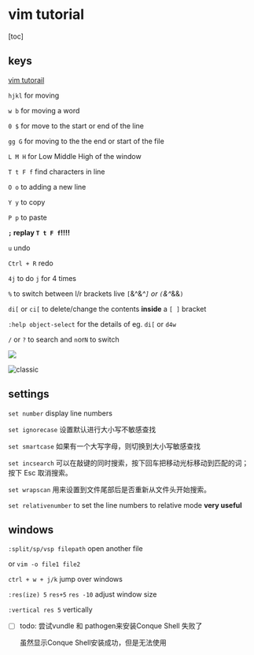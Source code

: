 # vim tutorial

[toc]

## keys



[vim tutorail](https://www.runoob.com/w3cnote/all-vim-cheatsheat.htm)

`hjkl` for moving

`w b` for moving a word

`0 $` for move to the start or end of the line

`gg G` for moving to the the end or start of the file

`L M H` for Low Middle High of the window

 `T t F f` find characters in line

`O o` to adding a new line

`Y y` to copy

`P p` to paste

**`;` replay `T t F f`!!!!**

`u` undo

`Ctrl + R` redo

`4j` to do `j` for 4 times

`%` to switch between l/r brackets live `[`&^&*^`]` or `(`&^*&&`)`

`di[`  or `ci[` to delete/change the contents **inside** a `[ ]` bracket

`:help object-select` for the details of eg. `di[` or `d4w`

`/` or `?` to search and `n`or`N` to switch





![](C:\Users\JeffreyWang\OneDrive\wjf_document\documents\MIT_missing\vim.assets\vi-vim-cheat-sheet-sch1.gif)

 ![classic](C:\Users\JeffreyWang\OneDrive\wjf_document\documents\MIT_missing\vim.assets\classic1.gif)

## settings

`set number` display line numbers

`set ignorecase` 设置默认进行大小写不敏感查找

`set smartcase` 如果有一个大写字母，则切换到大小写敏感查找

`set incsearch` 可以在敲键的同时搜索，按下回车把移动光标移动到匹配的词； 按下 Esc 取消搜索。

`set wrapscan` 用来设置到文件尾部后是否重新从文件头开始搜索。

`set relativenumber` to set the line numbers to relative mode **very useful**



## windows

`:split/sp/vsp filepath` open another file

or `vim -o file1 file2`

`ctrl + w + j/k` jump over windows

`:res(ize) 5` `res+5` `res -10`  adjust window size

`:vertical res 5` vertically



- [ ] todo: 尝试vundle 和 pathogen来安装Conque Shell 失败了

  虽然显示Conque Shell安装成功，但是无法使用



